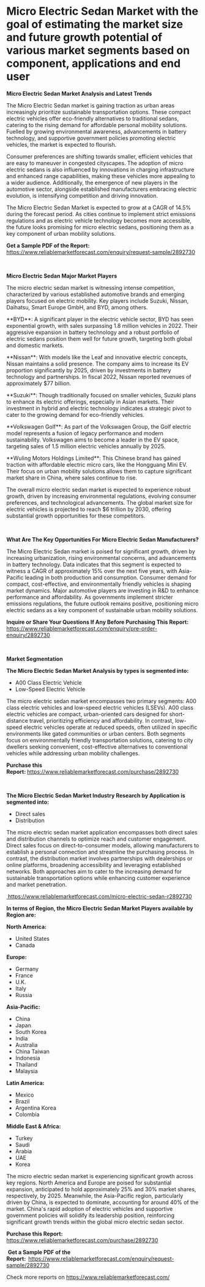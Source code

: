<p><h1>Micro Electric Sedan Market with the goal of estimating the market size and future growth potential of various market segments based on component, applications and end user</h1></p><p><strong>Micro Electric Sedan Market Analysis and Latest Trends</strong></p>
<p><p>The Micro Electric Sedan market is gaining traction as urban areas increasingly prioritize sustainable transportation options. These compact electric vehicles offer eco-friendly alternatives to traditional sedans, catering to the rising demand for affordable personal mobility solutions. Fuelled by growing environmental awareness, advancements in battery technology, and supportive government policies promoting electric vehicles, the market is expected to flourish.</p><p>Consumer preferences are shifting towards smaller, efficient vehicles that are easy to maneuver in congested cityscapes. The adoption of micro electric sedans is also influenced by innovations in charging infrastructure and enhanced range capabilities, making these vehicles more appealing to a wider audience. Additionally, the emergence of new players in the automotive sector, alongside established manufacturers embracing electric evolution, is intensifying competition and driving innovation.</p><p>The Micro Electric Sedan Market is expected to grow at a CAGR of 14.5% during the forecast period. As cities continue to implement strict emissions regulations and as electric vehicle technology becomes more accessible, the future looks promising for micro electric sedans, positioning them as a key component of urban mobility solutions.</p></p>
<p><strong>Get a Sample PDF of the Report:&nbsp;</strong> <a href="https://www.reliablemarketforecast.com/enquiry/request-sample/2892730?utm_campaign=3225&utm_medium=2&utm_source=Github&utm_content=ia&utm_term=15032025&utm_id=micro-electric-sedan">https://www.reliablemarketforecast.com/enquiry/request-sample/2892730</a></p>
<p>&nbsp;</p>
<p><strong>Micro Electric Sedan Major Market Players</strong></p>
<p><p>The micro electric sedan market is witnessing intense competition, characterized by various established automotive brands and emerging players focused on electric mobility. Key players include Suzuki, Nissan, Daihatsu, Smart Europe GmbH, and BYD, among others.</p><p>**BYD**: A significant player in the electric vehicle sector, BYD has seen exponential growth, with sales surpassing 1.8 million vehicles in 2022. Their aggressive expansion in battery technology and a robust portfolio of electric sedans position them well for future growth, targeting both global and domestic markets.</p><p>**Nissan**: With models like the Leaf and innovative electric concepts, Nissan maintains a solid presence. The company aims to increase its EV proportion significantly by 2025, driven by investments in battery technology and partnerships. In fiscal 2022, Nissan reported revenues of approximately $77 billion.</p><p>**Suzuki**: Though traditionally focused on smaller vehicles, Suzuki plans to enhance its electric offerings, especially in Asian markets. Their investment in hybrid and electric technology indicates a strategic pivot to cater to the growing demand for eco-friendly vehicles.</p><p>**Volkswagen Golf**: As part of the Volkswagen Group, the Golf electric model represents a fusion of legacy performance and modern sustainability. Volkswagen aims to become a leader in the EV space, targeting sales of 1.5 million electric vehicles annually by 2025.</p><p>**Wuling Motors Holdings Limited**: This Chinese brand has gained traction with affordable electric micro cars, like the Hongguang Mini EV. Their focus on urban mobility solutions allows them to capture significant market share in China, where sales continue to rise.</p><p>The overall micro electric sedan market is expected to experience robust growth, driven by increasing environmental regulations, evolving consumer preferences, and technological advancements. The global market size for electric vehicles is projected to reach $6 trillion by 2030, offering substantial growth opportunities for these competitors.</p></p>
<p>&nbsp;</p>
<p><strong>What Are The Key Opportunities For Micro Electric Sedan Manufacturers?</strong></p>
<p><p>The Micro Electric Sedan market is poised for significant growth, driven by increasing urbanization, rising environmental concerns, and advancements in battery technology. Data indicates that this segment is expected to witness a CAGR of approximately 15% over the next five years, with Asia-Pacific leading in both production and consumption. Consumer demand for compact, cost-effective, and environmentally friendly vehicles is shaping market dynamics. Major automotive players are investing in R&D to enhance performance and affordability. As governments implement stricter emissions regulations, the future outlook remains positive, positioning micro electric sedans as a key component of sustainable urban mobility solutions.</p></p>
<p><strong>Inquire or Share Your Questions If Any Before Purchasing This Report:</strong> <a href="https://www.reliablemarketforecast.com/enquiry/pre-order-enquiry/2892730?utm_campaign=3225&utm_medium=2&utm_source=Github&utm_content=ia&utm_term=15032025&utm_id=micro-electric-sedan">https://www.reliablemarketforecast.com/enquiry/pre-order-enquiry/2892730</a></p>
<p>&nbsp;</p>
<p><strong>Market Segmentation</strong></p>
<p><strong>The Micro Electric Sedan Market Analysis by types is segmented into:</strong></p>
<p><ul><li>A00 Class Electric Vehicle</li><li>Low-Speed Electric Vehicle</li></ul></p>
<p><p>The micro electric sedan market encompasses two primary segments: A00 class electric vehicles and low-speed electric vehicles (LSEVs). A00 class electric vehicles are compact, urban-oriented cars designed for short-distance travel, prioritizing efficiency and affordability. In contrast, low-speed electric vehicles operate at reduced speeds, often utilized in specific environments like gated communities or urban centers. Both segments focus on environmentally friendly transportation solutions, catering to city dwellers seeking convenient, cost-effective alternatives to conventional vehicles while addressing urban mobility challenges.</p></p>
<p><strong>Purchase this Report:&nbsp;</strong><a href="https://www.reliablemarketforecast.com/purchase/2892730?utm_campaign=3225&utm_medium=2&utm_source=Github&utm_content=ia&utm_term=15032025&utm_id=micro-electric-sedan">https://www.reliablemarketforecast.com/purchase/2892730</a></p>
<p>&nbsp;</p>
<p><strong>The Micro Electric Sedan Market Industry Research by Application is segmented into:</strong></p>
<p><ul><li>Direct sales</li><li>Distribution</li></ul></p>
<p><p>The micro electric sedan market application encompasses both direct sales and distribution channels to optimize reach and customer engagement. Direct sales focus on direct-to-consumer models, allowing manufacturers to establish a personal connection and streamline the purchasing process. In contrast, the distribution market involves partnerships with dealerships or online platforms, broadening accessibility and leveraging established networks. Both approaches aim to cater to the increasing demand for sustainable transportation options while enhancing customer experience and market penetration.</p></p>
<p><a href="https://www.reliablemarketforecast.com/micro-electric-sedan-r2892730?utm_campaign=3225&utm_medium=2&utm_source=Github&utm_content=ia&utm_term=15032025&utm_id=micro-electric-sedan">&nbsp;https://www.reliablemarketforecast.com/micro-electric-sedan-r2892730</a></p>
<p><strong>In terms of Region, the Micro Electric Sedan Market Players available by Region are:</strong></p>
<p>
    <p> <strong> North America: </strong>
        <ul>
            <li>United States</li>
            <li>Canada</li>
        </ul>
        </p> 
    <p> <strong> Europe: </strong>
        <ul>
            <li>Germany</li>
            <li>France</li>
            <li>U.K.</li>
            <li>Italy</li>
            <li>Russia</li>
        </ul>
        </p> 
    <p> <strong> Asia-Pacific: </strong>
        <ul>
            <li>China</li>
            <li>Japan</li>
            <li>South Korea</li>
            <li>India</li>
            <li>Australia</li>
            <li>China Taiwan</li>
            <li>Indonesia</li>
            <li>Thailand</li>
            <li>Malaysia</li>
        </ul>
        </p> 
    <p> <strong> Latin America: </strong>
        <ul>
            <li>Mexico</li>
            <li>Brazil</li>
            <li>Argentina Korea</li>
            <li>Colombia</li>
        </ul>
        </p> 
    <p> <strong> Middle East & Africa: </strong>
        <ul>
            <li>Turkey</li>
            <li>Saudi</li>
            <li>Arabia</li>
            <li>UAE</li>
            <li>Korea</li>
        </ul>
    </p>
    </p>
<p><p>The micro electric sedan market is experiencing significant growth across key regions. North America and Europe are poised for substantial expansion, anticipated to hold approximately 25% and 30% market shares, respectively, by 2025. Meanwhile, the Asia-Pacific region, particularly driven by China, is expected to dominate, accounting for around 40% of the market. China's rapid adoption of electric vehicles and supportive government policies will solidify its leadership position, reinforcing significant growth trends within the global micro electric sedan sector.</p></p>
<p><strong>Purchase this Report: </strong><a href="https://www.reliablemarketforecast.com/purchase/2892730?utm_campaign=3225&utm_medium=2&utm_source=Github&utm_content=ia&utm_term=15032025&utm_id=micro-electric-sedan">https://www.reliablemarketforecast.com/purchase/2892730</a></p>
<p>&nbsp;<strong>Get a Sample PDF of the Report:&nbsp;&nbsp;</strong><a href="https://www.reliablemarketforecast.com/enquiry/request-sample/2892730?utm_campaign=3225&utm_medium=2&utm_source=Github&utm_content=ia&utm_term=15032025&utm_id=micro-electric-sedan">https://www.reliablemarketforecast.com/enquiry/request-sample/2892730</a></p>
<p><strong></strong></p>
<p>Check more reports on <a href="https://www.reliablemarketforecast.com/?utm_campaign=3225&utm_medium=2&utm_source=Github&utm_content=ia&utm_term=15032025&utm_id=micro-electric-sedan">https://www.reliablemarketforecast.com/</a></p>